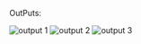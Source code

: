 OutPuts: 

![output 1](https://github.com/user-attachments/assets/a3a6c420-c626-4215-9a7b-c18fb71dab1e)
![output 2](https://github.com/user-attachments/assets/6a2c4287-f62d-4265-a113-8cf998d8437c)
![output 3](https://github.com/user-attachments/assets/87365f76-7820-42f8-bbee-51e8c0a7df27)


